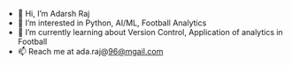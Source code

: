 - 👋 Hi, I’m Adarsh Raj
- 👀 I’m interested in Python, AI/ML, Football Analytics
- 🌱 I’m currently learning about Version Control, Application of analytics in Football
- 📫 Reach me at ada.raj@96@mgail.com


<!---
Adarshcris7/Adarshcris7 is a ✨ special ✨ repository because its `README.md` (this file) appears on your GitHub profile.
You can click the Preview link to take a look at your changes.
--->

